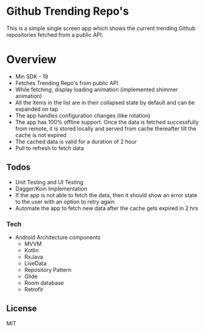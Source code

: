 # Github Trending Repo's

This is a simple single screen app which shows the current trending Github repositories fetched from a public API.

# Overview

  - Min SDK - 19
  - Fetches Trending Repo's from public API
  - While fetching, display loading animation (implemented shimmer animation)
  - All the items in the list are in their collapsed state by default and can be expanded on tap
  - The app handles configuration changes (like rotation)
  - The app has 100% offline support. Once the data is fetched successfully from remote,
it is stored locally and served from cache thereafter till the cache is not expired
- The cached data is valid for a duration of 2 hour
- Pull to refresh to fetch data

## Todos
  - Unit Testing and UI Testing 
  - Dagger/Koin Implementation
  - If the app is not able to fetch the data, then it should show an error state to the user with an
option to retry again
- Automate the app to fetch new data after the cache gets expired in 2 hrs

### Tech
* Android Architecture components
    * MVVM
    * Kotlin
    * RxJava
    * LiveData
    * Repository Pattern
    * Glide
    * Room database
    * Retrofit
    
License
----

MIT

